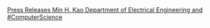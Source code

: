 [Press Releases   Min H. Kao Department of Electrical Engineering and #ComputerScience](https://qi.tc/qi/119466)